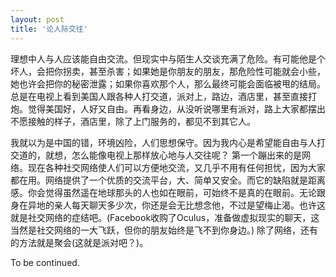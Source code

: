 ```yaml
---
layout: post
title: '论人际交往'
---
```


理想中人与人应该能自由交流。但现实中与陌生人交谈充满了危险。有可能他是个坏人，会把你拐卖，甚至杀害；如果她是你朋友的朋友，那危险性可能就会小些，她也许会把你的秘密泄露；如果你喜欢那个人，那么最终可能会面临被甩的结局。
总是在电视上看到美国人跟各种人打交道，派对上，路边，酒店里，甚至直接打炮。觉得美国好，人好又自由。再看身边，从没听说哪里有派对，路上大家都摆出不愿接触的样子，酒店里，除了上门服务的，都见不到其它人。

我就以为是中国的错，环境凶险，人们思想保守。因为我内心是希望能自由与人打交道的，就想，怎么能像电视上那样放心地与人交往呢？
第一个蹦出来的是网络。现在各种社交网络使人们可以方便地交流，又几乎不用有任何担忧，因为大家都在用。网络提供了一个优质的交流平台，大、简单又安全。而它的缺陷就是距离感。你会觉得虽然遥在地球那头的人也如在眼前，可始终不是真的在眼前。无论跟身在异地的亲人每天聊天多少次，你还是会无比想念他，不过是望梅止渴。也许这就是社交网络的症结吧。(Facebook收购了Oculus，准备做虚拟现实的聊天，这当然是社交网络的一大飞跃，但你的朋友始终是飞不到你身边。)
除了网络，还有的方法就是聚会(这就是派对吧？)。

To be continued.